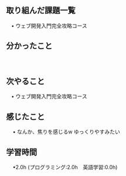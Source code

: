 ## 取り組んだ課題一覧

 　• ウェブ開発入門完全攻略コース

## 分かったこと

 　

## 次やること　
           
 　• ウェブ開発入門完全攻略コース

## 感じたこと

　 • なんか、焦りを感じるw ゆっくりやすみたい

## 学習時間

　 •2.0h (プログラミング:2.0h　英語学習:0.0h)